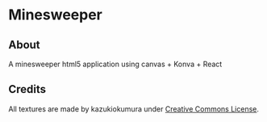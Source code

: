 # Minesweeper

## About

A minesweeper html5 application using canvas + Konva + React

## Credits

All textures are made by kazukiokumura under [Creative Commons License](https://en.wikipedia.org/wiki/Creative_Commons).
